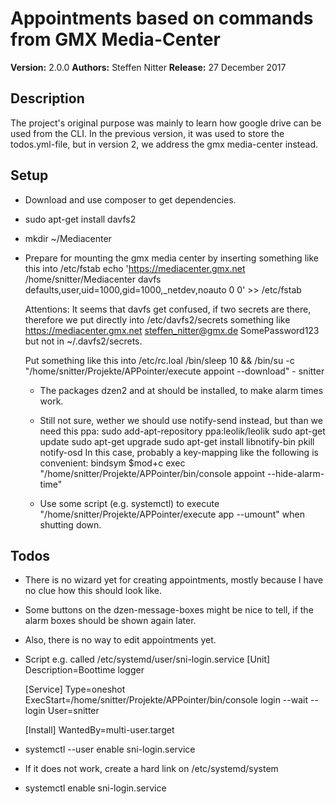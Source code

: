 Appointments based on commands from GMX Media-Center
====

**Version:** 2.0.0
**Authors:** Steffen Nitter
**Release:** 27 December 2017

## Description

The project's original purpose was mainly to learn how google drive can be used from the CLI. In the previous version, it was used to store the todos.yml-file, but in version 2, we address the gmx media-center instead.

## Setup

- Download and use composer to get dependencies.
- sudo apt-get install davfs2
- mkdir ~/Mediacenter
- Prepare for mounting the gmx media center by inserting something like this into /etc/fstab
    echo 'https://mediacenter.gmx.net /home/snitter/Mediacenter    davfs   defaults,user,uid=1000,gid=1000,_netdev,noauto  0       0' >> /etc/fstab

    Attentions: It seems that davfs get confused, if two secrets are there, therefore we put directly into /etc/davfs2/secrets something like
        https://mediacenter.gmx.net steffen_nitter@gmx.de SomePassword123
    but not in ~/.davfs2/secrets.

    Put something like this into /etc/rc.loal
        /bin/sleep 10 && /bin/su -c "/home/snitter/Projekte/APPointer/execute appoint --download" - snitter

    - The packages dzen2 and at should be installed, to make alarm times work.
    - Still not sure, wether we should use notify-send instead, but than we need this ppa:
        sudo add-apt-repository ppa:leolik/leolik 
        sudo apt-get update
        sudo apt-get upgrade
        sudo apt-get install libnotify-bin
        pkill notify-osd
      In this case, probably a key-mapping like the following is convenient:
        bindsym $mod+c exec "/home/snitter/Projekte/APPointer/bin/console appoint --hide-alarm-time"

    - Use some script (e.g. systemctl) to execute "/home/snitter/Projekte/APPointer/execute app --umount" when shutting down.

## Todos

* There is no wizard yet for creating appointments, mostly because I have no clue how this should look like.
* Some buttons on the dzen-message-boxes might be nice to tell, if the alarm boxes should be shown again later.
* Also, there is no way to edit appointments yet.
* Script e.g. called /etc/systemd/user/sni-login.service
    [Unit]
    Description=Boottime logger

    [Service]
    Type=oneshot
    ExecStart=/home/snitter/Projekte/APPointer/bin/console login --wait --login
    User=snitter

    [Install]
    WantedBy=multi-user.target
* systemctl --user enable sni-login.service
* If it does not work, create a hard link on /etc/systemd/system
* systemctl enable sni-login.service
